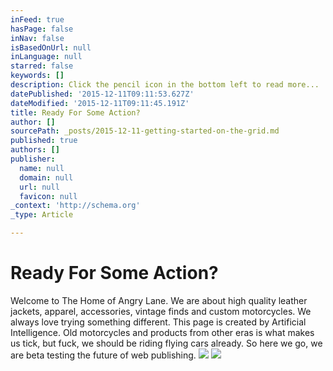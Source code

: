 ```yaml
---
inFeed: true
hasPage: false
inNav: false
isBasedOnUrl: null
inLanguage: null
starred: false
keywords: []
description: Click the pencil icon in the bottom left to read more...
datePublished: '2015-12-11T09:11:53.627Z'
dateModified: '2015-12-11T09:11:45.191Z'
title: Ready For Some Action?
author: []
sourcePath: _posts/2015-12-11-getting-started-on-the-grid.md
published: true
authors: []
publisher:
  name: null
  domain: null
  url: null
  favicon: null
_context: 'http://schema.org'
_type: Article

---
```

# Ready For Some Action?

Welcome to The Home of Angry Lane.                                                             We are about high quality leather jackets, apparel, accessories, vintage finds and custom motorcycles. We always love trying something different.             This page is created by Artificial Intelligence. Old motorcycles and products from other eras is what makes us tick, but fuck, we should be riding flying cars already. So here we go, we are beta testing the future of web publishing.
![](https://the-grid-user-content.s3-us-west-2.amazonaws.com/3f775624-0cca-493d-9388-ad233669a0c3.jpg)
![](https://the-grid-user-content.s3-us-west-2.amazonaws.com/496d4c8d-80a5-42d9-86c4-d529509a023f.jpg)